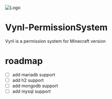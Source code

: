 ![Logo](https://cdn.discordapp.com/attachments/1188215566935265280/1237533508327706654/OIG4.png?ex=663bfe64&is=663aace4&hm=5cc3f8e6464622791c348988f08082da30d13afb27af20ebcb83f8196f5e2444&)


# Vynl-PermissionSystem
Vynl is a permission system for Minecraft version

# roadmap
- [ ] add mariadb support
- [ ] add h2 support 
- [ ] add mongodb support
- [ ] add mysql support
